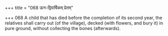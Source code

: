 +++
title = "068 ऊन-द्विवार्षिकम् प्रेतम्"

+++
068	A child that has died before the completion of its second year, the relatives shall carry out (of the village), decked (with flowers, and bury it) in pure ground, without collecting the bones (afterwards).